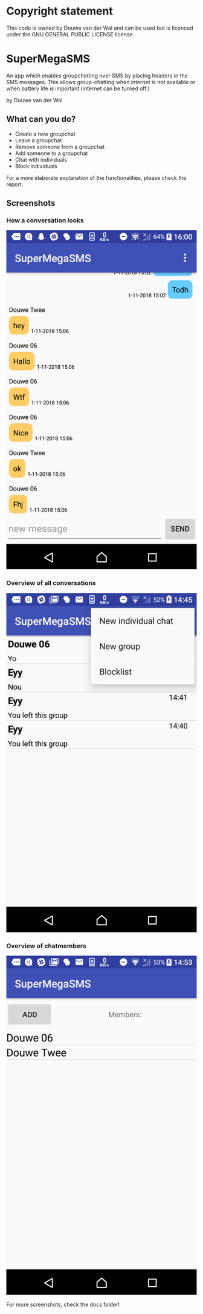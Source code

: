 # Copyright statement
This code is owned by Douwe van der Wal and can be used but is licenced under the  GNU GENERAL PUBLIC LICENSE license.

# SuperMegaSMS
An app which enables groupchatting over SMS by placing headers in the SMS messages. This allows group-chatting when internet is not available or when battery life is important (internet can be turned off.)

by Douwe van der Wal

## What can you do?

* Create a new groupchat
* Leave a groupchat
* Remove someone from a groupchat
* Add someone to a groupchat
* Chat with individuals
* Block individuals

For a more elaborate explanation of the functionalities, please check the report.

## Screenshots
### How a conversation looks
![alt text](https://github.com/d0uwe/SMileyS/blob/master/docs/group_conversation.png "conversation" )

### Overview of all conversations
![alt text](https://github.com/d0uwe/SMileyS/blob/master/docs/settings_overview.png "conversations" )

### Overview of chatmembers
![alt text](https://github.com/d0uwe/SMileyS/blob/master/docs/group_settings.png "conversation")

For more screenshots, check the docs folder!